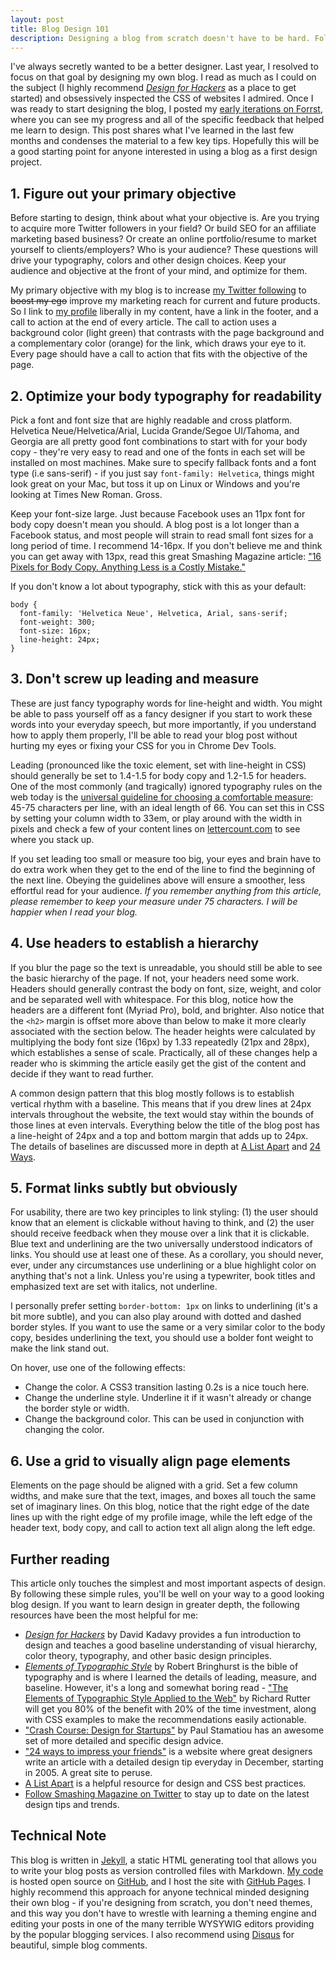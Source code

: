 ```yaml
---
layout: post
title: Blog Design 101
description: Designing a blog from scratch doesn't have to be hard. Follow these 6 tips to get started.
---
```

I've always secretly wanted to be a better designer. Last year, I resolved to focus on that goal by designing my own blog. I read as much as I could on the subject (I highly recommend <a href='http://www.amazon.com/gp/product/1119998956/ref=as_li_qf_sp_asin_il_tl?ie=UTF8&amp;tag=samgros-20&amp;linkCode=as2&amp;camp=1789&amp;creative=9325&amp;creativeASIN=1119998956' target='_blank'><em>Design for Hackers</em></a> as a place to get started) and obsessively inspected the CSS of websites I admired. Once I was ready to start designing the blog, I posted my <a href='http://forrst.com/people/samgro/posts' target='_blank'>early iterations on Forrst</a>, where you can see my progress and all of the specific feedback that helped me learn to design. This post shares what I've learned in the last few months and condenses the material to a few key tips. Hopefully this will be a good starting point for anyone interested in using a blog as a first design project.

## 1. Figure out your primary objective
Before starting to design, think about what your objective is. Are you trying to acquire more Twitter followers in your field? Or build SEO for an affiliate marketing based business? Or create an online portfolio/resume to market yourself to clients/employers? Who is your audience? These questions will drive your typography, colors and other design choices. Keep your audience and objective at the front of your mind, and optimize for them.

My primary objective with my blog is to increase <a href='https://twitter.com/#!/followers' target='_blank'>my Twitter following</a> to <del>boost my ego</del> improve my marketing reach for current and future products. So I link to <a href='http://twitter.com/samgrossberg' target='_blank'>my profile</a> liberally in my content, have a link in the footer, and a call to action at the end of every article.  The call to action uses a background color (light green) that contrasts with the page background and a complementary color (orange) for the link, which draws your eye to it. Every page should have a call to action that fits with the objective of the page.

## 2. Optimize your body typography for readability
Pick a font and font size that are highly readable and cross platform. Helvetica Neue/Helvetica/Arial, Lucida Grande/Segoe UI/Tahoma, and Georgia are all pretty good font combinations to start with for your body copy - they're very easy to read and one of the fonts in each set will be installed on most machines. Make sure to specify fallback fonts and a font type (i.e sans-serif) - if you just say `font-family: Helvetica`, things might look great on your Mac, but toss it up on Linux or Windows and you're looking at Times New Roman. Gross.

Keep your font-size large. Just because Facebook uses an 11px font for body copy doesn't mean you should. A blog post is a lot longer than a Facebook status, and most people will strain to read small font sizes for a long period of time. I recommend 14-16px. If you don't believe me and think you can get away with 13px, read this great Smashing Magazine article: <a href='http://www.smashingmagazine.com/2011/10/07/16-pixels-body-copy-anything-less-costly-mistake/' target='_blank'>"16 Pixels for Body Copy. Anything Less is a Costly Mistake."</a>
 

If you don't know a lot about typography, stick with this as your default:


    body {
      font-family: 'Helvetica Neue', Helvetica, Arial, sans-serif;
      font-weight: 300;
      font-size: 16px;
      line-height: 24px;
    }


## 3. Don't screw up leading and measure 
These are just fancy typography words for line-height and width. You might be able to pass yourself off as a fancy designer if you start to work these words into your everyday speech, but more importantly, if you understand how to apply them properly, I'll be able to read your blog post without hurting my eyes or fixing your CSS for you in Chrome Dev Tools. 

Leading (pronounced like the toxic element, set with line-height in CSS) should generally be set to 1.4-1.5 for body copy and 1.2-1.5 for headers. One of the most commonly (and tragically) ignored typography rules on the web today is the <a href='http://webtypography.net/Rhythm_and_Proportion/Horizontal_Motion/2.1.2/' target='_blank'>universal guideline for choosing a comfortable measure</a>: 45-75 characters per line, with an ideal length of 66. You can set this in CSS by setting your column width to 33em, or play around with the width in pixels and check a few of your content lines on <a href="http://www.lettercount.com" target="_blank">lettercount.com</a> to see where you stack up.

If you set leading too small or measure too big, your eyes and brain have to do extra work when they get to the end of the line to find the beginning of the next line. Obeying the guidelines above will ensure a smoother, less effortful read for your audience. <em>If you remember anything from this article, please remember to keep your measure under 75 characters. I will be happier when I read your blog.</em>

## 4. Use headers to establish a hierarchy
If you blur the page so the text is unreadable, you should still be able to see the basic hierarchy of the page. If not, your headers need some work. Headers should generally contrast the body on font, size, weight, and color and be separated well with whitespace. For this blog, notice how the headers are a different font (Myriad Pro), bold, and brighter. Also notice that the `<h2>` margin is offset more above than below to make it more clearly associated with the section below. The header heights were calculated by multiplying the body font size (16px) by 1.33 repeatedly (21px and 28px), which establishes a sense of scale. Practically, all of these changes help a reader who is skimming the article easily get the gist of the content and decide if they want to read further.
  
A common design pattern that this blog mostly follows is to establish vertical rhythm with a baseline. This means that if you drew lines at 24px intervals throughout the website, the text would stay within the bounds of those lines at even intervals. Everything below the title of the blog post has a line-height of 24px and a top and bottom margin that adds up to 24px. The details of baselines are discussed more in depth at <a href='http://www.alistapart.com/articles/settingtypeontheweb' target='_blank'>A List Apart</a> and <a href='http://24ways.org/2006/compose-to-a-vertical-rhythm' target='_blank'>24 Ways</a>.

## 5. Format links subtly but obviously
For usability, there are two key principles to link styling: (1) the user should know that an element is clickable without having to think, and (2) the user should receive feedback when they mouse over a link that it is clickable. Blue text and underlining are the two universally understood indicators of links. You should use at least one of these. As a corollary, you should never, ever, under any circumstances use underlining or a blue highlight color on anything that's not a link. Unless you're using a typewriter, book titles and emphasized text are set with italics, not underline.

I personally prefer setting `border-bottom: 1px` on links to underlining (it's a bit more subtle), and you can also play around with dotted and dashed border styles. If you want to use the same or a very similar color to the body copy, besides underlining the text, you should use a bolder font weight to make the link stand out.

On hover, use one of the following effects:
* Change the color. A CSS3 transition lasting 0.2s is a nice touch here.
* Change the underline style. Underline it if it wasn't already or change the border style or width.
* Change the background color. This can be used in conjunction with changing the color.

## 6. Use a grid to visually align page elements
Elements on the page should be aligned with a grid. Set a few column widths, and make sure that the text, images, and boxes all touch the same set of imaginary lines. On this blog, notice that the right edge of the date lines up with the right edge of my profile image, while the left edge of the header text, body copy, and call to action text all align along the left edge.

## Further reading
This article only touches the simplest and most important aspects of design. By following these simple rules, you'll be well on your way to a good looking blog design. If you want to learn design in greater depth, the following resources have been the most helpful for me:

<ul class='long'>
  <li><a href='http://www.amazon.com/gp/product/1119998956/ref=as_li_qf_sp_asin_il_tl?ie=UTF8&amp;tag=samgros-20&amp;linkCode=as2&amp;camp=1789&amp;creative=9325&amp;creativeASIN=1119998956' target='_blank'><em>Design for Hackers</em></a> by David Kadavy provides a fun introduction to design and teaches a good baseline understanding of visual hierarchy, color theory,  typography, and other basic design principles.</li>
  <li><a href='http://www.amazon.com/gp/product/0881792063/ref=as_li_qf_sp_asin_il_tl?ie=UTF8&amp;tag=samgros-20&amp;linkCode=as2&amp;camp=1789&amp;creative=9325&amp;creativeASIN=0881792063'> <em>Elements of Typographic Style</em></a> by Robert Bringhurst is the bible of typography and is where I learned the details of leading, measure, and baseline. However, it's a long and somewhat boring read - <a href='http://webtypography.net/toc/' target='_blank'>"The Elements of Typographic Style Applied to the Web"</a> by Richard Rutter will get you 80% of the benefit with 20% of the time investment, along with CSS examples to make the recommendations easily actionable.</li>
  <li><a href='http://paulstamatiou.com/startup-web-design-ux-crash-course' target='_blank'>"Crash Course: Design for Startups"</a> by Paul Stamatiou has an awesome set of more detailed and specific design advice.</li>
  <li><a href='http://24ways.org/'>"24 ways to impress your friends"</a> is a website where  great designers write an article with a detailed design tip everyday in December, starting in 2005. A great site to peruse.</li>
  <li><a href='http://www.alistapart.com/'>A List Apart</a> is a helpful resource for design and CSS best practices.</li>
  <li><a href='http://twitter.com/smashingmag'>Follow Smashing Magazine on Twitter</a> to stay up to date on the latest design tips and trends.</li>
</ul>

## Technical Note
This blog is written in <a href='https://github.com/mojombo/jekyll' target='_blank'>Jekyll</a>, a static HTML generating tool that allows you to write your blog posts as version controlled files with Markdown. <a href='https://github.com/samgro/samgro.github.com' target='_blank'>My code</a> is hosted open source on <a href='http://github.com/' target='_blank'>GitHub</a>, and I host the site with <a href='http://pages.github.com/' target='_blank'>GitHub Pages</a>. I highly recommend this approach for anyone technical minded designing their own blog - if you're designing from scratch, you don't need themes, and this way you don't have to wrestle with learning a theming engine and editing your posts in one of the many terrible WYSYWIG editors providing by the popular blogging services. I also recommend using <a href='http://www.disqus.com' target='_blank'>Disqus</a> for beautiful, simple blog comments.
